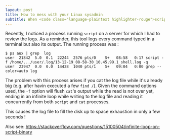 ```yaml
---
layout: post
title: How to mess with your Linux sysadmin
subtitle: When <code class="language-plaintext highlighter-rouge">script</code> is used to log your actions
---
```


Recently, I noticed a process running `script` on a server for which I had to review the logs. As a reminder, this tool logs every command typed in a terminal but also its output. The running process was :

```session
$ ps aux | grep  log
user  21842  5.0  0.1  22244  2576 pts/0    S+   08:58   0:17 script -f /home/.../user/.log/13-12-19_08-58-30_10.45.99.1_shell.log -q
user  23947  0.0  0.0  14428  1040 pts/1    S+   09:04   0:00 grep --color=auto log
```

The problem with this process arises if you cat the log file while it's already big (e.g. after havin executed a few `find /`). Given the command options used, the `-f` option will flush `cat`'s output while the read is not over yet, ending in an infinite loop while writing to the log file and reading it concurrently from both `script` and `cat` processes.

This causes the log file to fill the disk up to space exhaustion in only a few seconds !

Also see: https://stackoverflow.com/questions/15100504/infinite-loop-on-script-binary
